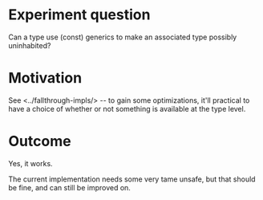 # Experiment question

Can a type use (const) generics to make an associated type possibly uninhabited?

# Motivation

See <../fallthrough-impls/> --
to gain some optimizations, it'll practical to have a choice of whether or not something is available at the type level.

# Outcome

Yes, it works.

The current implementation needs some very tame unsafe, but that should be fine,
and can still be improved on.
